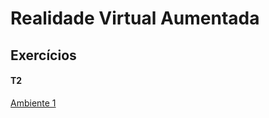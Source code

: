# Realidade Virtual Aumentada

## Exercícios

#### T2

[Ambiente 1](https://karlaflorentino.github.io/RVA-2021/works/T2_Ambiente1.html)

